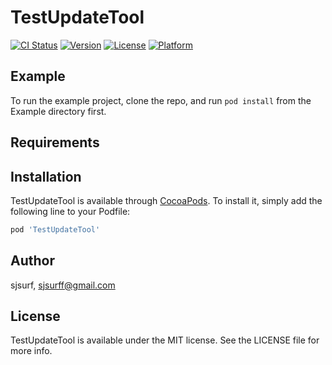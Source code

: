 # TestUpdateTool

[![CI Status](https://img.shields.io/travis/sjsurf/TestUpdateTool.svg?style=flat)](https://travis-ci.org/sjsurf/TestUpdateTool)
[![Version](https://img.shields.io/cocoapods/v/TestUpdateTool.svg?style=flat)](https://cocoapods.org/pods/TestUpdateTool)
[![License](https://img.shields.io/cocoapods/l/TestUpdateTool.svg?style=flat)](https://cocoapods.org/pods/TestUpdateTool)
[![Platform](https://img.shields.io/cocoapods/p/TestUpdateTool.svg?style=flat)](https://cocoapods.org/pods/TestUpdateTool)

## Example

To run the example project, clone the repo, and run `pod install` from the Example directory first.

## Requirements

## Installation

TestUpdateTool is available through [CocoaPods](https://cocoapods.org). To install
it, simply add the following line to your Podfile:

```ruby
pod 'TestUpdateTool'
```

## Author

sjsurf, sjsurff@gmail.com

## License

TestUpdateTool is available under the MIT license. See the LICENSE file for more info.
